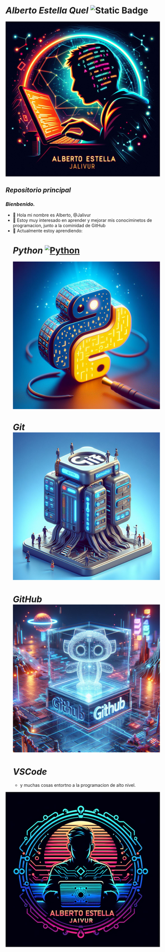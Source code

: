 # ***Alberto Estella Quel***  ![Static Badge](https://img.shields.io/badge/Alberto_Estella-%40Jalivur-red)

![@Jalivur](Images/Logoderecha2.jpg)
## *Repositorio principal*
### *Bienbenido.*
- 👋 Hola mi nombre es Alberto, @Jalivur
- 👀 Estoy muy interesado en aprender y mejorar mis conociminetos de programacion, junto a la cominidad de GitHub
- 🌱 Actualmente estoy aprendiendo:
  # ***Python*** [![Python](https://img.shields.io/badge/Python-yellow?style=for-the-badge&logo=python&logoColor=white&labelColor=101010)]()
  ![logo python|5](Images/LogoPython.jpg)
  # ***Git***  ![logo python|5](Images/LogoGit.jpg)
  # ***GitHub***  ![logo python|5](Images/LogoGithub.jpg)
  # ***VSCode***
  - y muchas cosas entortno a la programacion de alto nivel.

![@Jalivur](Images/Logofrente2.jpg)

<!---
Jalivur/Jalivur is a ✨ special ✨ repository because its `README.md` (this file) appears on your GitHub profile.
You can click the Preview link to take a look at your changes.
--->

